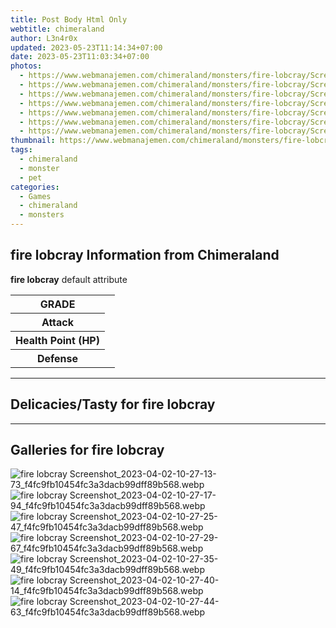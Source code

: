 ```yaml
---
title: Post Body Html Only
webtitle: chimeraland
author: L3n4r0x
updated: 2023-05-23T11:14:34+07:00
date: 2023-05-23T11:03:34+07:00
photos:
  - https://www.webmanajemen.com/chimeraland/monsters/fire-lobcray/Screenshot_2023-04-02-10-27-13-73_f4fc9fb10454fc3a3dacb99dff89b568.webp
  - https://www.webmanajemen.com/chimeraland/monsters/fire-lobcray/Screenshot_2023-04-02-10-27-17-94_f4fc9fb10454fc3a3dacb99dff89b568.webp
  - https://www.webmanajemen.com/chimeraland/monsters/fire-lobcray/Screenshot_2023-04-02-10-27-25-47_f4fc9fb10454fc3a3dacb99dff89b568.webp
  - https://www.webmanajemen.com/chimeraland/monsters/fire-lobcray/Screenshot_2023-04-02-10-27-29-67_f4fc9fb10454fc3a3dacb99dff89b568.webp
  - https://www.webmanajemen.com/chimeraland/monsters/fire-lobcray/Screenshot_2023-04-02-10-27-35-49_f4fc9fb10454fc3a3dacb99dff89b568.webp
  - https://www.webmanajemen.com/chimeraland/monsters/fire-lobcray/Screenshot_2023-04-02-10-27-40-14_f4fc9fb10454fc3a3dacb99dff89b568.webp
  - https://www.webmanajemen.com/chimeraland/monsters/fire-lobcray/Screenshot_2023-04-02-10-27-44-63_f4fc9fb10454fc3a3dacb99dff89b568.webp
thumbnail: https://www.webmanajemen.com/chimeraland/monsters/fire-lobcray/Screenshot_2023-04-02-10-27-13-73_f4fc9fb10454fc3a3dacb99dff89b568.webp
tags:
  - chimeraland
  - monster
  - pet
categories:
  - Games
  - chimeraland
  - monsters
---
```


<section id="bootstrap-wrapper"><link rel="stylesheet" href="https://rawcdn.githack.com/dimaslanjaka/Web-Manajemen/870a349/css/bootstrap-5-3-0-alpha3-wrapper.css"/><h2 id="attribute">fire lobcray Information from Chimeraland</h2><p><b>fire lobcray</b> default attribute <table><tr><th>GRADE</th><td></td></tr><tr><th>Attack</th><td></td></tr><tr><th>Health Point (HP)</th><td></td></tr><tr><th>Defense</th><td></td></tr></table></p><hr/><h2 id="delicacies">Delicacies/Tasty for fire lobcray</h2><div class="bg-dark text-light"></div><hr/><div id="gallery"><h2>Galleries for fire lobcray</h2><div class="row"><div class="col-lg-6 col-12"><img src="//www.webmanajemen.com/chimeraland/monsters/fire-lobcray/Screenshot_2023-04-02-10-27-13-73_f4fc9fb10454fc3a3dacb99dff89b568.webp" alt="fire lobcray Screenshot_2023-04-02-10-27-13-73_f4fc9fb10454fc3a3dacb99dff89b568.webp"/></div><div class="col-lg-6 col-12"><img src="//www.webmanajemen.com/chimeraland/monsters/fire-lobcray/Screenshot_2023-04-02-10-27-17-94_f4fc9fb10454fc3a3dacb99dff89b568.webp" alt="fire lobcray Screenshot_2023-04-02-10-27-17-94_f4fc9fb10454fc3a3dacb99dff89b568.webp"/></div><div class="col-lg-6 col-12"><img src="//www.webmanajemen.com/chimeraland/monsters/fire-lobcray/Screenshot_2023-04-02-10-27-25-47_f4fc9fb10454fc3a3dacb99dff89b568.webp" alt="fire lobcray Screenshot_2023-04-02-10-27-25-47_f4fc9fb10454fc3a3dacb99dff89b568.webp"/></div><div class="col-lg-6 col-12"><img src="//www.webmanajemen.com/chimeraland/monsters/fire-lobcray/Screenshot_2023-04-02-10-27-29-67_f4fc9fb10454fc3a3dacb99dff89b568.webp" alt="fire lobcray Screenshot_2023-04-02-10-27-29-67_f4fc9fb10454fc3a3dacb99dff89b568.webp"/></div><div class="col-lg-6 col-12"><img src="//www.webmanajemen.com/chimeraland/monsters/fire-lobcray/Screenshot_2023-04-02-10-27-35-49_f4fc9fb10454fc3a3dacb99dff89b568.webp" alt="fire lobcray Screenshot_2023-04-02-10-27-35-49_f4fc9fb10454fc3a3dacb99dff89b568.webp"/></div><div class="col-lg-6 col-12"><img src="//www.webmanajemen.com/chimeraland/monsters/fire-lobcray/Screenshot_2023-04-02-10-27-40-14_f4fc9fb10454fc3a3dacb99dff89b568.webp" alt="fire lobcray Screenshot_2023-04-02-10-27-40-14_f4fc9fb10454fc3a3dacb99dff89b568.webp"/></div><div class="col-lg-6 col-12"><img src="//www.webmanajemen.com/chimeraland/monsters/fire-lobcray/Screenshot_2023-04-02-10-27-44-63_f4fc9fb10454fc3a3dacb99dff89b568.webp" alt="fire lobcray Screenshot_2023-04-02-10-27-44-63_f4fc9fb10454fc3a3dacb99dff89b568.webp"/></div></div></div></section>
